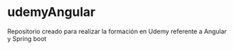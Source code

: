 # udemyAngular
Repositorio creado para realizar la formación en Udemy referente a Angular y Spring boot

